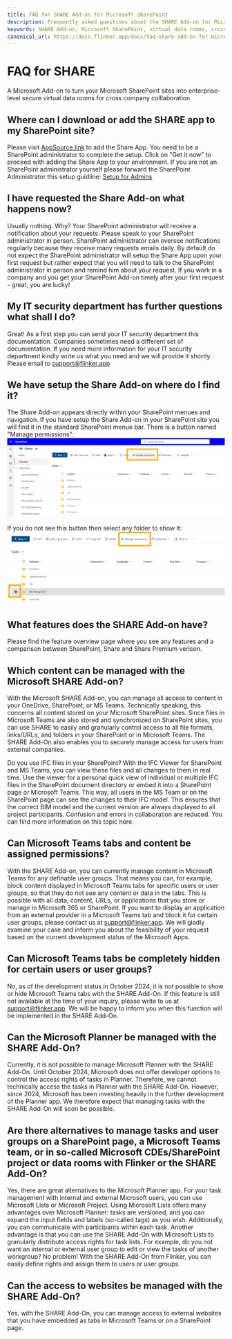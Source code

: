 ```yaml
---
title: FAQ for SHARE Add-on for Microsoft SharePoint
description: Frequently asked questions about the SHARE Add-on for Microsoft SharePoint, including setup, features, and permissions management.
keywords: SHARE Add-on, Microsoft SharePoint, virtual data rooms, cross company collaboration, IT security, Microsoft Teams, permissions management
canonical_url: https://docs.flinker.app/docs/faq-share-add-on-for-microsoft-sharepoint.html
---
```


# FAQ for SHARE 

A Microsoft Add-on to turn your Microsoft SharePoint sites into enterprise-level secure virtual data rooms for cross company colllaboration

## Where can I download or add the SHARE app to my SharePoint site?

Please visit [AppSource link](https://appsource.microsoft.com/en-us/product/office/WA200007197?src=docs&mktcmpid=docs_installation) to add the Share App. You need to be a SharePoint administrator to complete the setup. Click on "Get it now" to proceed with adding the Share App to your environment.
If you are not an SharePoint administrator yourself please forward the SharePoint Administrator this setup guidline: [Setup for Admins](https://docs.flinker.app/docs/installation.html)

## I have requested the Share Add-on what happens now?

Usually nothing. Why? Your SharePoint administrator will receive a notification about your requests. Please speak to your SharePoint administrator in person. SharePoint administrator can oversee notifications regularly because they receive many requests emails daily. By default do not expect the SharePoint administrator will setup the Share App upon your first request but rather expect that you will need to talk to the SharePoint administrator in person and remind him about your request. If you work in a company and you get your SharePoint Add-on timely after your first request - great, you are lucky!

## My IT security department has further questions what shall I do?

Great! As a first step you can send your IT security department this documentation. Companies sometimes need a different set of documentation. If you need more information for your IT security department kindly write us what you need and we will provide it shortly. Please email to support@flinker.app

## We have setup the Share Add-on where do I find it?

The Share Add-on appears directly within your SharePoint menues and navigation. If you have setup the Share Add-on in your SharePoint site you will find it in the standard SharePoint menue bar. There is a button named "Manage permissions":
![Search for IFC Viewer and Click Add](/_media/sharepoint-document-library-view-share-add-on.png)

If you do not see this button then select any folder to show it:
![Search for IFC Viewer and Click Add](/_media/sharepoint-document-library-view-select-folder.png)

## What features does the SHARE Add-on have?

Please find the feature overview page where you see any features and a comparison between SharePoint, Share and Share Premium verison.

## Which content can be managed with the Microsoft SHARE Add-on?

With the Microsoft SHARE Add-on, you can manage all access to content in your OneDrive, SharePoint, or MS Teams. Technically speaking, this concerns all content stored on your Microsoft SharePoint sites. Since files in Microsoft Teams are also stored and synchronized on SharePoint sites, you can use SHARE to easily and granularly control access to all file formats, links/URLs, and folders in your SharePoint or in Microsoft Teams. The SHARE Add-On also enables you to securely manage access for users from external companies.

Do you use IFC files in your SharePoint? With the IFC Viewer for SharePoint and MS Teams, you can view these files and all changes to them in real time. Use the viewer for a personal quick view of individual or multiple IFC files in the SharePoint document directory or embed it into a SharePoint page or Microsoft Teams. This way, all users in the MS Team or on the SharePoint page can see the changes to their IFC model. This ensures that the correct BIM model and the current version are always displayed to all project participants. Confusion and errors in collaboration are reduced. You can find more information on this topic here.


## Can Microsoft Teams tabs and content be assigned permissions?

With the SHARE Add-on, you can currently manage content in Microsoft Teams for any definable user groups. That means you can, for example, block content displayed in Microsoft Teams tabs for specific users or user groups, so that they do not see any content or data in the tabs. This is possible with all data, content, URLs, or applications that you store or manage in Microsoft 365 or SharePoint. If you want to display an application from an external provider in a Microsoft Teams tab and block it for certain user groups, please contact us at [support@flinker.app](mailto:support@flinker.app). We will gladly examine your case and inform you about the feasibility of your request based on the current development status of the Microsoft Apps.


## Can Microsoft Teams tabs be completely hidden for certain users or user groups?

No, as of the development status in October 2024, it is not possible to show or hide Microsoft Teams tabs with the SHARE Add-On. If this feature is still not available at the time of your inquiry, please write to us at [support@flinker.app](mailto:support@flinker.app). We will be happy to inform you when this function will be implemented in the SHARE Add-On.


## Can the Microsoft Planner be managed with the SHARE Add-On?

Currently, it is not possible to manage Microsoft Planner with the SHARE Add-On. Until October 2024, Microsoft does not offer developer options to control the access rights of tasks in Planner. Therefore, we cannot technically access the tasks in Planner with the SHARE Add-On. However, since 2024, Microsoft has been investing heavily in the further development of the Planner app. We therefore expect that managing tasks with the SHARE Add-On will soon be possible.


## Are there alternatives to manage tasks and user groups on a SharePoint page, a Microsoft Teams team, or in so-called Microsoft CDEs/SharePoint project or data rooms with Flinker or the SHARE Add-On?

Yes, there are great alternatives to the Microsoft Planner app. For your task management with internal and external Microsoft users, you can use Microsoft Lists or Microsoft Project. Using Microsoft Lists offers many advantages over Microsoft Planner: tasks are versioned, and you can expand the input fields and labels (so-called tags) as you wish. Additionally, you can communicate with participants within each task. Another advantage is that you can use the SHARE Add-On with Microsoft Lists to granularly distribute access rights for task lists. For example, do you not want an internal or external user group to edit or view the tasks of another workgroup? No problem! With the SHARE Add-On from Flinker, you can easily define rights and assign them to users or user groups.


## Can the access to websites be managed with the SHARE Add-On?

Yes, with the SHARE Add-On, you can manage access to external websites that you have embedded as tabs in Microsoft Teams or on a SharePoint page.






